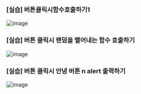 ### [실습] 버튼클릭시함수호출하기1
![image](https://github.com/user-attachments/assets/05317427-0ac9-49a0-a40d-159beccd823a)

### [실습] 버튼 클릭시 랜덤을 뱉어내는 함수 호출하기 
![image](https://github.com/user-attachments/assets/9bd61aa4-f597-4bcc-8935-17706bf308f9)

### [실습] 버튼 클릭시 안녕 버튼 n alert 출력하기 
![image](https://github.com/user-attachments/assets/02bf38c9-f821-4f0a-86cc-fead06d2a765)
